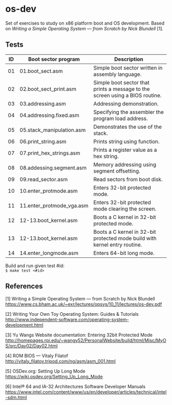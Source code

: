 # os-dev

Set of exercises to study on x86 platform boot and OS development. Based on _Writing a Simple Operating System — from Scratch by Nick Blundell_ [1].

## Tests

| ID | Boot sector program        | Description                                                                 |
|----|----------------------------|-----------------------------------------------------------------------------|
| 01 | 01.boot_sect.asm           | Simple boot sector written in assembly language.                            |
| 02 | 02.boot_sect_print.asm     | Simple boot sector that prints a message to the screen using a BIOS routine.|
| 03 | 03.addressing.asm          | Addressing demonstration.                                                   |
| 04 | 04.addressing.fixed.asm    | Specifying the assembler the program load address.                          |
| 05 | 05.stack_manipulation.asm  | Demonstrates the use of the stack.                                          |
| 06 | 06.print_string.asm        | Prints string using function.                                               |
| 07 | 07.print_hex_strings.asm   | Prints a register value as a hex string.                                    |
| 08 | 08.addessing.segment.asm   | Memory addressing using segment offsetting.                                 |
| 09 | 09.read_sector.asm         | Read sectors from boot disk.                                                |
| 10 | 10.enter_protmode.asm      | Enters 32-bit protected mode.                                               |
| 11 | 11.enter_protmode_vga.asm  | Enters 32-bit protected mode clearing the screen.                           |
| 12 | 12-13.boot_kernel.asm      | Boots a C kernel in 32-bit protected mode.                                  |
| 13 | 12-13.boot_kernel.asm      | Boots a C kernel in 32-bit protected mode build with kernel entry routine.  |
| 14 | 14.enter_longmode.asm      | Enters 64-bit long mode.                                                    |

Build and run given test #id:  
`$ make test <#id>`

## References

[1] Writing a Simple Operating System — from Scratch by Nick Blundell  
https://www.cs.bham.ac.uk/~exr/lectures/opsys/10_11/lectures/os-dev.pdf

[2] Writing Your Own Toy Operating System: Guides & Tutorials  
http://www.independent-software.com/operating-system-development.html

[3] Yu Wangs Website documentation: Entering 32bit Protected Mode  
http://homepages.rpi.edu/~wangy52/PersonalWebsite/build/html/Misc/MyOS/src/Day02/Day02.html

[4] ROM BIOS — Vitaly Filatof  
http://vitaly_filatov.tripod.com/ng/asm/asm_001.html

[5] OSDev.org: Setting Up Long Mode  
https://wiki.osdev.org/Setting_Up_Long_Mode

[6] Intel® 64 and IA-32 Architectures Software Developer Manuals  
https://www.intel.com/content/www/us/en/developer/articles/technical/intel-sdm.html
